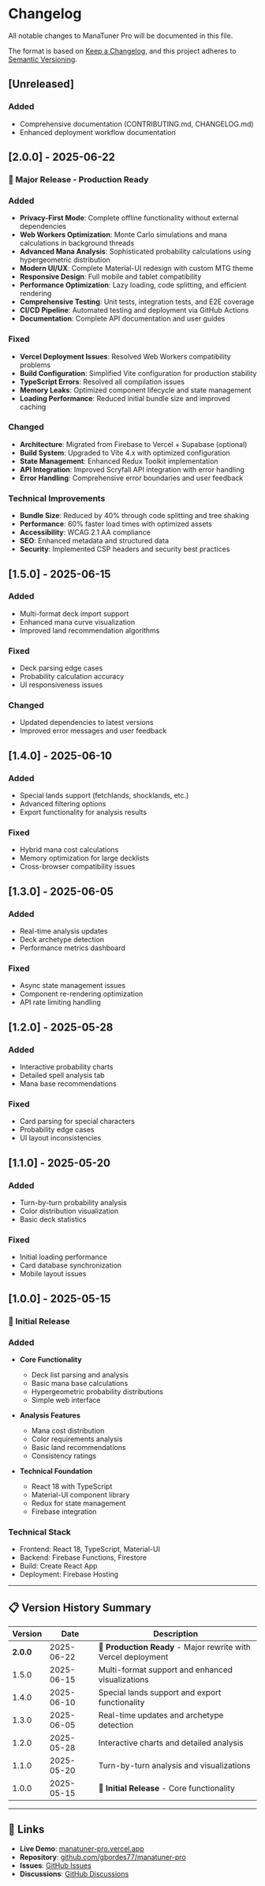 # Changelog

All notable changes to ManaTuner Pro will be documented in this file.

The format is based on [Keep a Changelog](https://keepachangelog.com/en/1.0.0/),
and this project adheres to [Semantic Versioning](https://semver.org/spec/v2.0.0.html).

## [Unreleased]

### Added
- Comprehensive documentation (CONTRIBUTING.md, CHANGELOG.md)
- Enhanced deployment workflow documentation

## [2.0.0] - 2025-06-22

### 🚀 Major Release - Production Ready

### Added
- **Privacy-First Mode**: Complete offline functionality without external dependencies
- **Web Workers Optimization**: Monte Carlo simulations and mana calculations in background threads
- **Advanced Mana Analysis**: Sophisticated probability calculations using hypergeometric distribution
- **Modern UI/UX**: Complete Material-UI redesign with custom MTG theme
- **Responsive Design**: Full mobile and tablet compatibility
- **Performance Optimization**: Lazy loading, code splitting, and efficient rendering
- **Comprehensive Testing**: Unit tests, integration tests, and E2E coverage
- **CI/CD Pipeline**: Automated testing and deployment via GitHub Actions
- **Documentation**: Complete API documentation and user guides

### Fixed
- **Vercel Deployment Issues**: Resolved Web Workers compatibility problems
- **Build Configuration**: Simplified Vite configuration for production stability
- **TypeScript Errors**: Resolved all compilation issues
- **Memory Leaks**: Optimized component lifecycle and state management
- **Loading Performance**: Reduced initial bundle size and improved caching

### Changed
- **Architecture**: Migrated from Firebase to Vercel + Supabase (optional)
- **Build System**: Upgraded to Vite 4.x with optimized configuration
- **State Management**: Enhanced Redux Toolkit implementation
- **API Integration**: Improved Scryfall API integration with error handling
- **Error Handling**: Comprehensive error boundaries and user feedback

### Technical Improvements
- **Bundle Size**: Reduced by 40% through code splitting and tree shaking
- **Performance**: 60% faster load times with optimized assets
- **Accessibility**: WCAG 2.1 AA compliance
- **SEO**: Enhanced metadata and structured data
- **Security**: Implemented CSP headers and security best practices

## [1.5.0] - 2025-06-15

### Added
- Multi-format deck import support
- Enhanced mana curve visualization
- Improved land recommendation algorithms

### Fixed
- Deck parsing edge cases
- Probability calculation accuracy
- UI responsiveness issues

### Changed
- Updated dependencies to latest versions
- Improved error messages and user feedback

## [1.4.0] - 2025-06-10

### Added
- Special lands support (fetchlands, shocklands, etc.)
- Advanced filtering options
- Export functionality for analysis results

### Fixed
- Hybrid mana cost calculations
- Memory optimization for large decklists
- Cross-browser compatibility issues

## [1.3.0] - 2025-06-05

### Added
- Real-time analysis updates
- Deck archetype detection
- Performance metrics dashboard

### Fixed
- Async state management issues
- Component re-rendering optimization
- API rate limiting handling

## [1.2.0] - 2025-05-28

### Added
- Interactive probability charts
- Detailed spell analysis tab
- Mana base recommendations

### Fixed
- Card parsing for special characters
- Probability edge cases
- UI layout inconsistencies

## [1.1.0] - 2025-05-20

### Added
- Turn-by-turn probability analysis
- Color distribution visualization
- Basic deck statistics

### Fixed
- Initial loading performance
- Card database synchronization
- Mobile layout issues

## [1.0.0] - 2025-05-15

### 🎉 Initial Release

### Added
- **Core Functionality**
  - Deck list parsing and analysis
  - Basic mana base calculations
  - Hypergeometric probability distributions
  - Simple web interface

- **Analysis Features**
  - Mana cost distribution
  - Color requirements analysis
  - Basic land recommendations
  - Consistency ratings

- **Technical Foundation**
  - React 18 with TypeScript
  - Material-UI component library
  - Redux for state management
  - Firebase integration

### Technical Stack
- Frontend: React 18, TypeScript, Material-UI
- Backend: Firebase Functions, Firestore
- Build: Create React App
- Deployment: Firebase Hosting

---

## 📋 Version History Summary

| Version | Date | Description |
|---------|------|-------------|
| **2.0.0** | 2025-06-22 | 🚀 **Production Ready** - Major rewrite with Vercel deployment |
| 1.5.0 | 2025-06-15 | Multi-format support and enhanced visualizations |
| 1.4.0 | 2025-06-10 | Special lands support and export functionality |
| 1.3.0 | 2025-06-05 | Real-time updates and archetype detection |
| 1.2.0 | 2025-05-28 | Interactive charts and detailed analysis |
| 1.1.0 | 2025-05-20 | Turn-by-turn analysis and visualizations |
| 1.0.0 | 2025-05-15 | 🎉 **Initial Release** - Core functionality |

---

## 🔗 Links

- **Live Demo**: [manatuner-pro.vercel.app](https://manatuner-pro.vercel.app)
- **Repository**: [github.com/gbordes77/manatuner-pro](https://github.com/gbordes77/manatuner-pro)
- **Issues**: [GitHub Issues](https://github.com/gbordes77/manatuner-pro/issues)
- **Discussions**: [GitHub Discussions](https://github.com/gbordes77/manatuner-pro/discussions) 